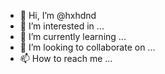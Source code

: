 - 👋 Hi, I’m @hxhdnd
- 👀 I’m interested in ...
- 🌱 I’m currently learning ...
- 💞️ I’m looking to collaborate on ...
- 📫 How to reach me ...

<!---
hxhdnd/hxhdnd is a ✨ special ✨ repository because its `README.md` (this file) appears on your GitHub profile.
You can click the Preview link to take a look at your changes.
--->
